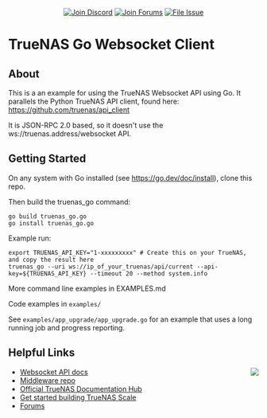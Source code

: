 <p align="center">
      <a href="https://discord.gg/Q3St5fPETd"><img alt="Join Discord" src="https://badgen.net/discord/members/Q3St5fPETd/?icon=discord&label=Join%20the%20TrueNAS%20Community" /></a>
 <a href="https://www.truenas.com/community/"><img alt="Join Forums" src="https://badgen.net/badge/Forums/Post%20Now//purple" /></a>
 <a href="https://jira.ixsystems.com"><img alt="File Issue" src="https://badgen.net/badge/Jira/File%20Issue//red?icon=jira" /></a>
</p>

# TrueNAS Go Websocket Client


## About

This is a an example for using the TrueNAS Websocket API using Go.  It parallels the Python TrueNAS API client, found here:
https://github.com/truenas/api_client

It is JSON-RPC 2.0 based, so it doesn't use the ws://truenas.address/websocket API.

## Getting Started

On any system with Go installed  (see https://go.dev/doc/install), clone this repo.

Then build the truenas_go command:
```
go build truenas_go.go
go install truenas_go.go
```

Example run:
```
export TRUENAS_API_KEY="1-xxxxxxxxx" # Create this on your TrueNAS, and copy the result here
truenas_go --uri ws://ip_of_your_truenas/api/current --api-key=${TRUENAS_API_KEY} --timeout 20 --method system.info
```

More command line examples in EXAMPLES.md

Code examples in `examples/`

See `examples/app_upgrade/app_upgrade.go` for an example that uses a long running job and progress reporting.



## Helpful Links

<a href="https://truenas.com">
<img align="right" src="https://www.truenas.com/docs/images/TrueNAS_Open_Enterprise_Storage.png" />
</a>

- [Websocket API docs](https://www.truenas.com/docs/api/scale_websocket_api.html)
- [Middleware repo](https://github.com/truenas/middleware)
- [Official TrueNAS Documentation Hub](https://www.truenas.com/docs/)
- [Get started building TrueNAS Scale](https://github.com/truenas/scale-build)
- [Forums](https://www.truenas.com/community/)
